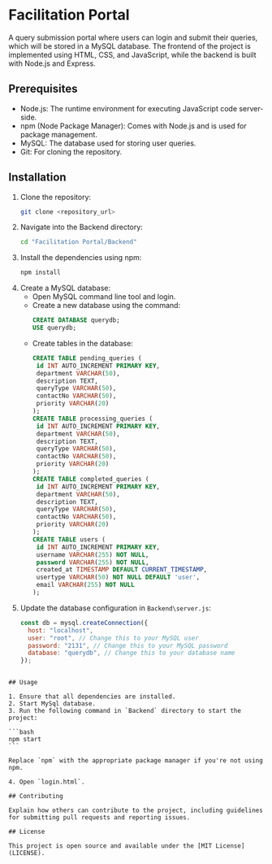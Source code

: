 # Facilitation Portal

A query submission portal where users can login and submit their queries, which will be stored in a MySQL database. The frontend of the project is implemented using HTML, CSS, and JavaScript, while the backend is built with Node.js and Express.

## Prerequisites

- Node.js: The runtime environment for executing JavaScript code server-side.
- npm (Node Package Manager): Comes with Node.js and is used for package management.
- MySQL: The database used for storing user queries.
- Git: For cloning the repository.

## Installation

1. Clone the repository:
   ```bash
   git clone <repository_url>
   ```
2. Navigate into the Backend directory:
   ```bash
   cd "Facilitation Portal/Backend"
   ```
3. Install the dependencies using npm:
   ```bash
   npm install
   ```
4. Create a MySQL database:
   - Open MySQL command line tool and login.
   - Create a new database using the command:
     ```sql
     CREATE DATABASE querydb;
     USE querydb;
     ```
   - Create tables in the database:
     ```sql
     CREATE TABLE pending_queries (
      id INT AUTO_INCREMENT PRIMARY KEY,
      department VARCHAR(50),
      description TEXT,
      queryType VARCHAR(50),
      contactNo VARCHAR(50),
      priority VARCHAR(20)
     );
     CREATE TABLE processing_queries (
      id INT AUTO_INCREMENT PRIMARY KEY,
      department VARCHAR(50),
      description TEXT,
      queryType VARCHAR(50),
      contactNo VARCHAR(50),
      priority VARCHAR(20)
     );
     CREATE TABLE completed_queries (
      id INT AUTO_INCREMENT PRIMARY KEY,
      department VARCHAR(50),
      description TEXT,
      queryType VARCHAR(50),
      contactNo VARCHAR(50),
      priority VARCHAR(20)
     );
     CREATE TABLE users (
      id INT AUTO_INCREMENT PRIMARY KEY,
      username VARCHAR(255) NOT NULL,
      password VARCHAR(255) NOT NULL,
      created_at TIMESTAMP DEFAULT CURRENT_TIMESTAMP,
      usertype VARCHAR(50) NOT NULL DEFAULT 'user',
      email VARCHAR(255) NOT NULL
     );
     ```
5. Update the database configuration in `Backend\server.js`:
   ```javascript
   const db = mysql.createConnection({
     host: "localhost",
     user: "root", // Change this to your MySQL user
     password: "2131", // Change this to your MySQL password
     database: "querydb", // Change this to your database name
   });
   ```

````

## Usage

1. Ensure that all dependencies are installed.
2. Start MySql database.
3. Run the following command in `Backend` directory to start the project:

```bash
npm start
```

Replace `npm` with the appropriate package manager if you're not using npm.

4. Open `login.html`.

## Contributing

Explain how others can contribute to the project, including guidelines for submitting pull requests and reporting issues.

## License

This project is open source and available under the [MIT License](LICENSE).
````
